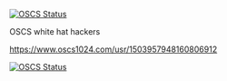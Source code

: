 [![OSCS Status](https://www.oscs1024.com/platform/badge//liqi0128/frame-admin.git.svg?size=small)](https://www.murphysec.com/dr/nxyxxcXdzFVCKHgqOK)

OSCS white hat hackers

https://www.oscs1024.com/usr/1503957948160806912




[![OSCS Status](https://new.murphysec.com/platform3/v3/badge/1601116662359863296.svg)](https://www.murphysec.com/dr/nxyxxcXdzFVCKHgqOK)

